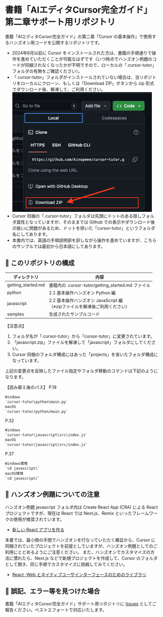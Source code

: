 # 書籍「AIエディタCursor完全ガイド」 第二章サポート用リポジトリ

書籍「AIエディタCursor完全ガイド」の第二章「Cursor の基本操作」で使用するハンズオン用コードを公開するリポジトリです。
- 2024年6月以前に Cursor をインストールされた方は、書籍の手順通りで操作を進めていただくことが可能なはずです（いつ時点でハンズオン例題のコードが同梱されなくなったかが不明ですので、ローカルの「.cursor-tutor」フォルダの有無をご確認ください）。
- 「.cursor-tutor」フォルダがインストールされていない場合は、当リポジトリをローカルにクローン、もしくは「Download ZIP」ボタンから zip 形式でダウンロード後、解凍して、ご利用ください。
![Download ZIP](images/zip_download_button.png)
- Cursor 同梱の「.cursor-tutor」フォルダは先頭にドットのある隠しフォルダ属性となっていますが、そのままでは Github での表示やダウンロード後の扱いに問題があるため、ドットを除いた「cursor-tutor」というフォルダ名にしてあります。
- 本書内では、英語の手順説明部を訳しながら操作を進めていますが、こちらのサンプルでは最初から日本語にしてあります。

## 📕 このリポジトリの構成

| ディレクトリ | 内容 |
| ---- | ---- |
| getting_started.md | 書籍内の .cursor-tutor/getting_started.md ファイル |
| python | 2.1 基本操作ハンズオン Python 編 |
| javascript | 2.2 基本操作ハンズオン JavaScript 編<br>（※zipファイルを解凍後ご利用ください） |
| samples | 生成されたサンプルコード |

【注意点】
1. フォルダ名が「.cursor-tutor」から「cursor-tutor」に変更されています。
2. 「javascript.zip」ファイルを解凍して「javascript」フォルダにしてください。
3. Cursor 同梱のフォルダ構成にはあった「projects」を省いたフォルダ構成になっています。

上記の変更点を反映したファイル指定やフォルダ移動のコマンドは下記のようになります。

【読み替え後のパス】
P.18
```
Windows
`cursor-tutor\python\main.py`
macOS
`cursor-tutor/python/main.py`
```
P.32
```
Windows
`cursor-tutor\javascript\src\index.js`
macOS
`cursor-tutor/javascript/src/index.js`
```
P.37
```
Windows環境
`cd javascript\`
macOS環境
`cd javascript/`
```

## 📕 ハンズオン例題についての注意

ハンズオン例題 javascript フォルダ内は Create React App (CRA) による React プロジェクトですが、現在は React では Next.js、Remix といったフレームワークの使用が推奨されています。

- [新しい React アプリを作る](https://ja.legacy.reactjs.org/docs/create-a-new-react-app.html) 

本書では、最小限の手間でハンズオンを行なっていただく趣旨から、Cursor に同梱されていたプロジェクトを前提としていますが、ハンズオン例題としてのご利用にとどめるようにご注意ください。
また、ハンズオンでカスタマイズの方法に慣れたら、Next.js などで新規プロジェクトを作成して、Cursor のフォルダとして開き、同じ手順でカスタマイズに挑戦してみてください。

- [React -Web とネイティブユーザインターフェースのためのライブラリ](https://ja.react.dev/) 

## 📕 誤記、エラー等を見つけた場合

 書籍「AIエディタCursor完全ガイド」サポート用リポジトリに [Issues](https://github.com/kinopeee/cursor-perfect-guide/issues) としてご報告ください。ベストエフォートで対応いたします。
